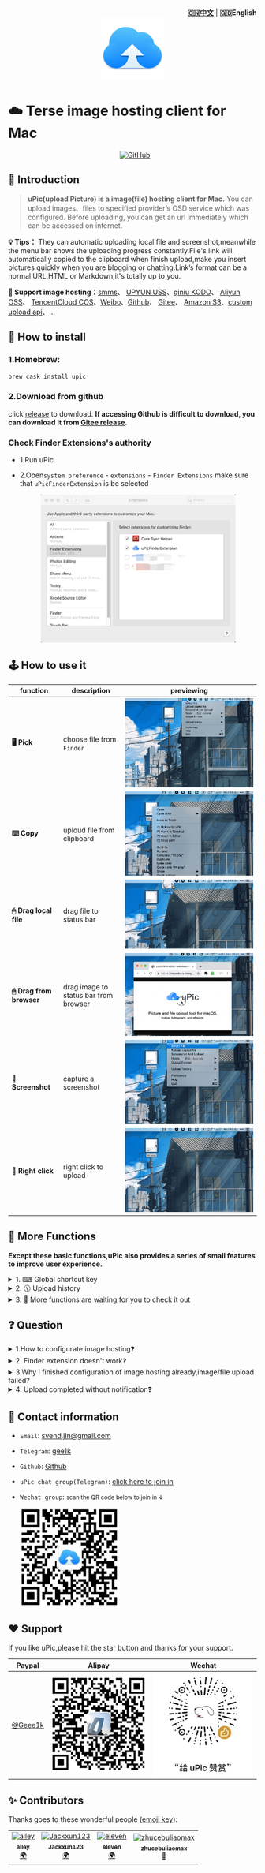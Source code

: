<div align="right"><strong><a href="./README-cn.md">🇨🇳中文</a></strong>  | <strong>🇬🇧English</strong></div>
<div align="center">
  <img src="https://raw.githubusercontent.com/gee1k/oss/master/screenshot/uPic/logo.png" alt="uPic">
</div>

# ☁️ Terse image hosting client for Mac

<div style="display: flex;justify-content: center;" align="center">
	<a href="https://github.com/gee1k/uPic/releases/latest">
    <img src="https://img.shields.io/github/release/gee1k/uPic?label=version&style=flat-square" alt="">
  </a>
	<a href="https://github.com/gee1k/uPic/releases" style="margin: 0 5px;">
    <img src="https://img.shields.io/github/downloads/gee1k/uPic/total.svg?style=flat-square" alt="">
  </a> 
  <a href="https://github.com/gee1k/uPic/blob/master/LICENSE">
		<img alt="GitHub" src="https://img.shields.io/github/license/gee1k/uPic?style=flat-square">
	</a>
</div>


## 📑 Introduction

> **uPic(upload Picture) is a image(file) hosting client for Mac.** 
> You can upload images、files to specified provider’s OSD service which was configured.
> Before uploading, you can get an url immediately which can be accessed on internet. 



**💡 Tips：** They can automatic uploading local file and screenshot,meanwhile the menu bar shows the uploading progress constantly.File's link will automatically copied to the clipboard when finish upload,make you insert pictures quickly when you are blogging or chatting.Link’s format can be a normal URL,HTML or Markdown,it's totally up to you.

**🔋 Support image hosting：**[smms](https://sm.ms/)、 [UPYUN USS](https://www.upyun.com/products/file-storage)、[qiniu KODO](https://www.qiniu.com/products/kodo)、 [Aliyun OSS](https://www.aliyun.com/product/oss/)、 [TencentCloud COS](https://cloud.tencent.com/product/cos)、[Weibo](https://weibo.com/)、[Github](https://github.com/settings/tokens)、 [Gitee](https://gitee.com/profile/personal_access_tokens)、 [Amazon S3](https://aws.amazon.com/cn/s3/)、[custom upload api](https://blog.svend.cc/upic/tutorials/custom)、...

## 🚀 How to install


### 1.Homebrew:
```
brew cask install upic
```
### 2.Download from github
 click [release](https://github.com/gee1k/uPic/releases) to download.
 **If accessing Github is difficult to download, you can download it from [Gitee release](https://gitee.com/gee1k/uPic/releases).**

### Check Finder Extensions's authority

- 1.Run uPic

- 2.Open`system preference` - `extensions` - `Finder Extensions` make sure that `uPicFinderExtension` is be selected

  <center>
    <img src="https://raw.githubusercontent.com/gee1k/oss/master/screenshot/uPic/en-finder-extension.png" height="300">
  </center>



## 🕹 How to use it

| function | description | previewing |
| --- | --- | --- |
| **🖥 Pick** | choose file from `Finder` | ![](https://raw.githubusercontent.com/gee1k/oss/master/screenshot/uPic/en-selectFile.gif) |
| **⌨️ Copy** | uploud file from clipboard | ![](https://raw.githubusercontent.com/gee1k/oss/master/screenshot/uPic/en-paste.gif) |
| **🖱 Drag local file** | drag file to status bar | ![](https://raw.githubusercontent.com/gee1k/oss/master/screenshot/uPic/en-drag-finder.gif) |
| **🖱 Drag from browser** | drag image to status bar from browser | ![](https://raw.githubusercontent.com/gee1k/oss/master/screenshot/uPic/en-drag-browser.gif) |
| **📸 Screenshot** | capture a screenshot | ![](https://raw.githubusercontent.com/gee1k/oss/master/screenshot/uPic/en-screenshot.gif) |
| **📂 Right click** | right click to upload | ![](https://raw.githubusercontent.com/gee1k/oss/master/screenshot/uPic/en-finder-contextmenu.gif) |



## 🧰 More Functions

**Except these basic functions,uPic also provides a series of small features to improve user experience.**

<details><summary>1. ⌨︎ Global shortcut key</summary><br>
<p>
	<center>
		<img src="https://raw.githubusercontent.com/gee1k/oss/master/screenshot/uPic/en-shortcuts.png" height="300">
	</center>
</p>
</details>
<details><summary>2. 🕦 Upload history</summary><br>
<p>
	<center>
		<img src="https://raw.githubusercontent.com/gee1k/oss/master/screenshot/uPic/en-history.png" height="300">
	</center>
</p>
</details>
<details><summary>3. 📢 More functions are waiting for you to check it out</summary><br>
<p>
	...
</p>
</details>



## ❓ Question

<details>
	<summary>1.How to configurate image hosting❓</summary>
	<ul>
		<li><a href="https://blog.svend.cc/upic/tutorials/weibo/en" target="_blank">uPic configuration - Weibo</a></li>
		<li><a href="https://blog.svend.cc/upic/tutorials/upyun_uss/en" target="_blank">uPic configuration - UPYUN</a></li>
		<li><a href="https://blog.svend.cc/upic/tutorials/qiniu_kodo/en" target="_blank">uPic configuration - Qiniu</a></li>
		<li><a href="https://blog.svend.cc/upic/tutorials/aliyun_oss/en" target="_blank">uPic configuration - Aliyun</a></li>
		<li><a href="https://blog.svend.cc/upic/tutorials/tencent_cos/en" target="_blank">uPic configuration - Tencent Cloud</a></li>
		<li><a href="https://blog.svend.cc/upic/tutorials/amazon_s3/en" target="_blank">uPic configuration - Amazon S3</a></li>
		<li><a href="https://blog.svend.cc/upic/tutorials/github/en" target="_blank">uPic configuration - Github</a></li>
		<li><a href="https://blog.svend.cc/upic/tutorials/gitee/en" target="_blank">uPic configuration - Gitee(Gitee)</a></li>
		<li><a href="https://blog.svend.cc/upic/tutorials/custom/en" target="_blank">uPic configuration - Custom upload</a></li>
	</ul>
</details>
<details><summary>2. Finder extension doesn't work❓</summary><br>
<p>Because of Finder extension will always be selected after select action was done.So if you come across Finder extension operation is unresponsive,maybe uPic program was not runing.</p>
</details>
<details>
	<summary>3.Why I finished configuration of image hosting already,image/file upload failed?</summary>
	<div>
		<p>maybe you choose the wrong image hosting,go to check it out~</p>
		<img src="https://raw.githubusercontent.com/gee1k/oss/master/screenshot/uPic/en-default-host.png" width="450">
	</div> 
</details>
<details>
<summary>4. Upload completed without notification❓</summary><br>
<p><strong>For example, when the v0.10.4 version is changed, the notification method has changed, and the user may not receive the notification after the upload is completed. Can be solved by the following methods</strong></p>
<p>1.In the <code>system preferences</code> - <code>Notifications</code>, find <code>uPic</code> in the list and delete (press the Delete key)</p>
<p>2.Exit uPic and restart</p>
<img src="https://raw.githubusercontent.com/gee1k/oss/master/screenshot/uPic/delete-notification.png" width="450">
</details>


## 💌 Contact information

- `Email`: svend.jin@gmail.com
- `Telegram`: [gee1k](https://t.me/gee1k)
- `Github`: [Github](https://github.com/gee1k/uPic)
- `uPic chat group(Telegram)`:  [click here to join in](https://t.me/upic_host)
- `Wechat group`:  <small>scan the QR code below to join in ↓ </small>

	<img src="https://raw.githubusercontent.com/gee1k/oss/master/personal/geee1k.JPG" height="200">


## ❤️ Support

If you like uPic,please hit the star button and thanks for your support.

| **Paypal** | **Alipay** | **Wechat** |
| :-: | :-: | :-: |
| [@Geee1k](https://paypal.me/geee1k) | ![](https://raw.githubusercontent.com/gee1k/oss/master/qrcode/alipay-mini.jpeg) | ![](https://raw.githubusercontent.com/gee1k/oss/master/qrcode/wechat-zs.JPG) |


## ✨ Contributors

Thanks goes to these wonderful people ([emoji key](https://allcontributors.org/docs/en/emoji-key)):

<!-- ALL-CONTRIBUTORS-LIST:START - Do not remove or modify this section -->
<!-- prettier-ignore-start -->
<!-- markdownlint-disable -->
<table>
  <tr>
    <td align="center"><a href="https://alley.js.org"><img src="https://avatars1.githubusercontent.com/u/19723234?v=4" width="100px;" alt="alley"/><br /><sub><b>alley</b></sub></a><br /><a href="#translation-m01i0ng" title="Translation">🌍</a></td>
    <td align="center"><a href="https://github.com/Jackxun123"><img src="https://avatars2.githubusercontent.com/u/33611532?v=4" width="100px;" alt="Jackxun123"/><br /><sub><b>Jackxun123</b></sub></a><br /><a href="#translation-Jackxun123" title="Translation">🌍</a></td>
    <td align="center"><a href="https://github.com/kkkkkkyrie"><img src="https://avatars2.githubusercontent.com/u/30786071?v=4" width="100px;" alt="eleven"/><br /><sub><b>eleven</b></sub></a><br /><a href="#translation-kkkkkkyrie" title="Translation">🌍</a></td>
    <td align="center"><a href="https://immx.io/"><img src="https://avatars1.githubusercontent.com/u/16921591?v=4" width="100px;" alt="zhucebuliaomax"/><br /><sub><b>zhucebuliaomax</b></sub></a><br /><a href="#design-ihatework" title="Design">🎨</a></td>
  </tr>
</table>

<!-- markdownlint-enable -->
<!-- prettier-ignore-end -->
<!-- ALL-CONTRIBUTORS-LIST:END -->